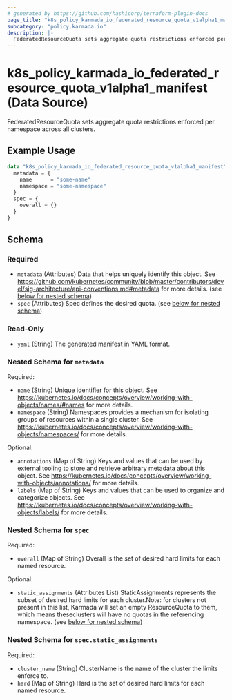 ```yaml
---
# generated by https://github.com/hashicorp/terraform-plugin-docs
page_title: "k8s_policy_karmada_io_federated_resource_quota_v1alpha1_manifest Data Source - terraform-provider-k8s"
subcategory: "policy.karmada.io"
description: |-
  FederatedResourceQuota sets aggregate quota restrictions enforced per namespace across all clusters.
---
```


# k8s_policy_karmada_io_federated_resource_quota_v1alpha1_manifest (Data Source)

FederatedResourceQuota sets aggregate quota restrictions enforced per namespace across all clusters.

## Example Usage

```terraform
data "k8s_policy_karmada_io_federated_resource_quota_v1alpha1_manifest" "example" {
  metadata = {
    name      = "some-name"
    namespace = "some-namespace"
  }
  spec = {
    overall = {}
  }
}
```

<!-- schema generated by tfplugindocs -->
## Schema

### Required

- `metadata` (Attributes) Data that helps uniquely identify this object. See https://github.com/kubernetes/community/blob/master/contributors/devel/sig-architecture/api-conventions.md#metadata for more details. (see [below for nested schema](#nestedatt--metadata))
- `spec` (Attributes) Spec defines the desired quota. (see [below for nested schema](#nestedatt--spec))

### Read-Only

- `yaml` (String) The generated manifest in YAML format.

<a id="nestedatt--metadata"></a>
### Nested Schema for `metadata`

Required:

- `name` (String) Unique identifier for this object. See https://kubernetes.io/docs/concepts/overview/working-with-objects/names/#names for more details.
- `namespace` (String) Namespaces provides a mechanism for isolating groups of resources within a single cluster. See https://kubernetes.io/docs/concepts/overview/working-with-objects/namespaces/ for more details.

Optional:

- `annotations` (Map of String) Keys and values that can be used by external tooling to store and retrieve arbitrary metadata about this object. See https://kubernetes.io/docs/concepts/overview/working-with-objects/annotations/ for more details.
- `labels` (Map of String) Keys and values that can be used to organize and categorize objects. See https://kubernetes.io/docs/concepts/overview/working-with-objects/labels/ for more details.


<a id="nestedatt--spec"></a>
### Nested Schema for `spec`

Required:

- `overall` (Map of String) Overall is the set of desired hard limits for each named resource.

Optional:

- `static_assignments` (Attributes List) StaticAssignments represents the subset of desired hard limits for each cluster.Note: for clusters not present in this list, Karmada will set an empty ResourceQuota to them, which means theseclusters will have no quotas in the referencing namespace. (see [below for nested schema](#nestedatt--spec--static_assignments))

<a id="nestedatt--spec--static_assignments"></a>
### Nested Schema for `spec.static_assignments`

Required:

- `cluster_name` (String) ClusterName is the name of the cluster the limits enforce to.
- `hard` (Map of String) Hard is the set of desired hard limits for each named resource.

